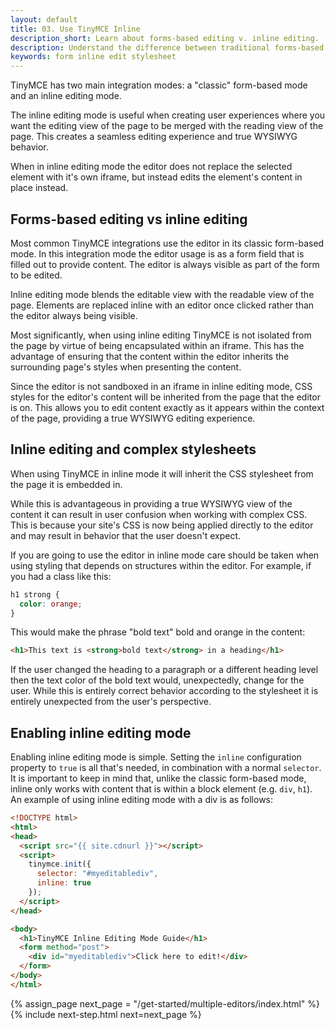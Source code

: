 ```yaml
---
layout: default
title: 03. Use TinyMCE Inline
description_short: Learn about forms-based editing v. inline editing.
description: Understand the difference between traditional forms-based editing and advanced inline editing.
keywords: form inline edit stylesheet
---
```


TinyMCE has two main integration modes: a "classic" form-based mode and an inline editing mode.

The inline editing mode is useful when creating user experiences where you want the editing view of the page to be merged with the reading view of the page. This creates a seamless editing experience and true WYSIWYG behavior.

When in inline editing mode the editor does not replace the selected element with it's own iframe, but instead edits the element's content in place instead.


## Forms-based editing vs inline editing

Most common TinyMCE integrations use the editor in its classic form-based mode. In this integration mode the editor usage is as a form field that is filled out to provide content. The editor is always visible as part of the form to be edited.

Inline editing mode blends the editable view with the readable view of the page. Elements are replaced inline with an editor once clicked rather than the editor always being visible.

Most significantly, when using inline editing TinyMCE is not isolated from the page by virtue of being encapsulated within an iframe. This has the advantage of ensuring that the content within the editor inherits the surrounding page's styles when presenting the content.

Since the editor is not sandboxed in an iframe in inline editing mode, CSS styles for the editor's content will be inherited from the page that the editor is on. This allows you to edit content exactly as it appears within the context of the page, providing a true WYSIWYG editing experience.


## Inline editing and complex stylesheets

When using TinyMCE in inline mode it will inherit the CSS stylesheet from the page it is embedded in.

While this is advantageous in providing a true WYSIWYG view of the content it can result in user confusion when working with complex CSS. This is because your site's CSS is now being applied directly to the editor and may result in behavior that the user doesn't expect.

If you are going to use the editor in inline mode care should be taken when using styling that depends on structures within the editor. For example, if you had a class like this:

```css
h1 strong {
  color: orange;
}
```

This would make the phrase "bold text" bold and orange in the content:

```html
<h1>This text is <strong>bold text</strong> in a heading</h1>
```

If the user changed the heading to a paragraph or a different heading level then the text color of the bold text would, unexpectedly, change for the user. While this is entirely correct behavior according to the stylesheet it is entirely unexpected from the user's perspective.


## Enabling inline editing mode

Enabling inline editing mode is simple. Setting the `inline` configuration property to `true` is all that's needed, in combination with a normal `selector`. It is important to keep in mind that, unlike the classic form-based mode, inline only works with content that is within a block element (e.g. `div`, `h1`). An example of using inline editing mode with a div is as follows:

```html
<!DOCTYPE html>
<html>
<head>
  <script src="{{ site.cdnurl }}"></script>
  <script>
    tinymce.init({
      selector: "#myeditablediv",
      inline: true
    });
  </script>
</head>

<body>
  <h1>TinyMCE Inline Editing Mode Guide</h1>
  <form method="post">
    <div id="myeditablediv">Click here to edit!</div>
  </form>
</body>
</html>
```

{% assign_page next_page = "/get-started/multiple-editors/index.html" %}
{% include next-step.html next=next_page %}
